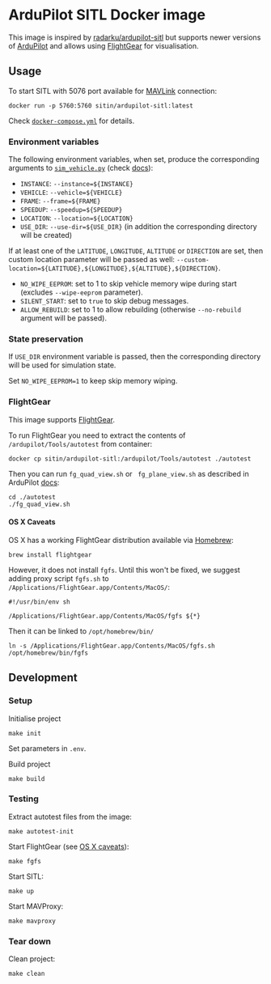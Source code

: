 ArduPilot SITL Docker image
===========================

This image is inspired by [radarku/ardupilot-sitl](https://hub.docker.com/r/radarku/ardupilot-sitl) but supports newer
versions of [ArduPilot](https://ardupilot.org) and allows using [FlightGear](https://www.flightgear.org) for
visualisation.

Usage
-----

To start SITL with 5076 port available for [MAVLink](https://mavlink.io/en/) connection:

```shell
docker run -p 5760:5760 sitin/ardupilot-sitl:latest
```

Check [`docker-compose.yml`](docker-compose.yml) for details.

### Environment variables

The following environment variables, when set, produce the corresponding arguments to
[`sim_vehicle.py`](https://github.com/ArduPilot/ardupilot/blob/master/Tools/autotest/sim_vehicle.py) (check 
[docs](https://ardupilot.org/dev/docs/using-sitl-for-ardupilot-testing.html)): 

- `INSTANCE`: `--instance=${INSTANCE}`
- `VEHICLE`: `--vehicle=${VEHICLE}`
- `FRAME`: `--frame=${FRAME}`
- `SPEEDUP`: `--speedup=${SPEEDUP}`
- `LOCATION`: `--location=${LOCATION}`
- `USE_DIR`: `--use-dir=${USE_DIR}` (in addition the corresponding directory will be created)

If at least one of the `LATITUDE`, `LONGITUDE`, `ALTITUDE` or `DIRECTION` are set, then custom location parameter will
be passed as well: `--custom-location=${LATITUDE},${LONGITUDE},${ALTITUDE},${DIRECTION}`.

- `NO_WIPE_EEPROM`: set to 1 to skip vehicle memory wipe during start (excludes `--wipe-eeprom` parameter).
- `SILENT_START`: set to `true` to skip debug messages.
- `ALLOW_REBUILD`: set to 1 to allow rebuilding (otherwise `--no-rebuild` argument will be passed).

### State preservation

If `USE_DIR` environment variable is passed, then the corresponding directory will be used for simulation state.

Set `NO_WIPE_EEPROM=1` to keep skip memory wiping.

### FlightGear

This image supports [FlightGear](https://www.flightgear.org).

To run FlightGear you need to extract the contents of `/ardupilot/Tools/autotest` from container:

```shell
docker cp sitin/ardupilot-sitl:/ardupilot/Tools/autotest ./autotest
```

Then you can run `fg_quad_view.sh` or ` fg_plane_view.sh` as described in ArduPilot
[docs](https://ardupilot.org/dev/docs/setting-up-sitl-on-linux.html):

```shell
cd ./autotest
./fg_quad_view.sh
```

#### OS X Caveats

OS X has a working FlightGear distribution available via [Homebrew](https://brew.sh):

```shell
brew install flightgear
```

However, it does not install `fgfs`. Until this won't be fixed, we suggest adding proxy script `fgfs.sh` to
`/Applications/FlightGear.app/Contents/MacOS/`:

```shell
#!/usr/bin/env sh

/Applications/FlightGear.app/Contents/MacOS/fgfs ${*}
```

Then it can be linked to `/opt/homebrew/bin/`

```shell
ln -s /Applications/FlightGear.app/Contents/MacOS/fgfs.sh /opt/homebrew/bin/fgfs
```

Development
-----------

### Setup

Initialise project

```shell
make init
```

Set parameters in `.env`.

Build project

```shell
make build
```

### Testing

Extract autotest files from the image:

```shell
make autotest-init
```

Start FlightGear (see [OS X caveats](#os-x-caveats)):

```shell
make fgfs
```

Start SITL:

```shell
make up
```

Start MAVProxy:

```shell
make mavproxy
```

### Tear down

Clean project:

```shell
make clean
```
